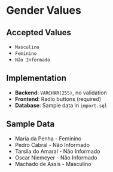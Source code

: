 # Gender Values

## Accepted Values
- `Masculino`
- `Feminino` 
- `Não Informado`

## Implementation
- **Backend**: `VARCHAR(255)`, no validation
- **Frontend**: Radio buttons (required)
- **Database**: Sample data in `import.sql`

## Sample Data
- Maria da Penha - Feminino
- Pedro Cabral - Não Informado  
- Tarsila do Amaral - Não Informado
- Oscar Niemeyer - Não Informado
- Machado de Assis - Masculino